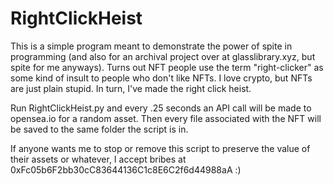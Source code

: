 # RightClickHeist
This is a simple program meant to demonstrate the power of spite in programming (and also for an archival project over at glasslibrary.xyz, but spite for me anyways). Turns out NFT people use the term "right-clicker" as some kind of insult to people who don't like NFTs. I love crypto, but NFTs are just plain stupid. In turn, I've made the right click heist.

Run RightClickHeist.py and every .25 seconds an API call will be made to opensea.io for a random asset. Then every file associated with the NFT will be saved to the same folder the script is in. 

If anyone wants me to stop or remove this script to preserve the value of their assets or whatever, I accept bribes at 0xFc05b6F2bb30cC83644136C1c8E6C2f6d44988aA :)
